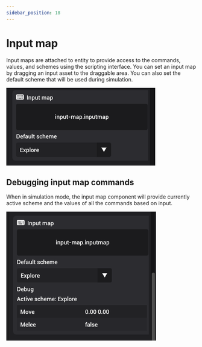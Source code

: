 ```yaml
---
sidebar_position: 18
---
```


# Input map

Input maps are attached to entity to provide access to the commands, values, and schemes using the scripting interface. You can set an input map by dragging an input asset to the draggable area. You can also set the default scheme that will be used during simulation.

![Input map](./img/input-map.png)

## Debugging input map commands

When in simulation mode, the input map component will provide currently active scheme and the values of all the commands based on input.

![Input map debug](./img/input-map-debug.png)
